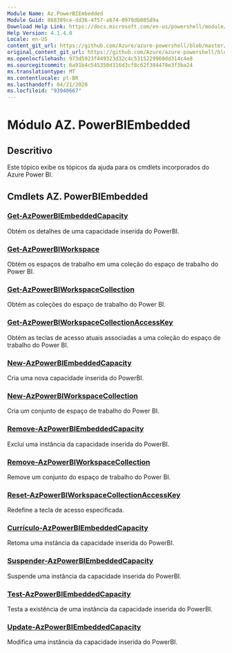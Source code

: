 ```yaml
---
Module Name: Az.PowerBIEmbedded
Module Guid: 868389ce-dd36-4f57-a674-0970db085d9a
Download Help Link: https://docs.microsoft.com/en-us/powershell/module/az.powerbiembedded
Help Version: 4.1.4.0
Locale: en-US
content_git_url: https://github.com/Azure/azure-powershell/blob/master/src/PowerBIEmbedded/PowerBIEmbedded/help/Az.PowerBIEmbedded.md
original_content_git_url: https://github.com/Azure/azure-powershell/blob/master/src/PowerBIEmbedded/PowerBIEmbedded/help/Az.PowerBIEmbedded.md
ms.openlocfilehash: 973d5923f449323d32c4c5315229960dd314c4e8
ms.sourcegitcommit: 6a91b4c545350d316d3cf8c62f384478e3f3ba24
ms.translationtype: MT
ms.contentlocale: pt-BR
ms.lasthandoff: 04/21/2020
ms.locfileid: "93940667"
---
```

# Módulo AZ. PowerBIEmbedded
## Descritivo
Este tópico exibe os tópicos da ajuda para os cmdlets incorporados do Azure Power BI.

## Cmdlets AZ. PowerBIEmbedded
### [Get-AzPowerBIEmbeddedCapacity](Get-AzPowerBIEmbeddedCapacity.md)
Obtém os detalhes de uma capacidade inserida do PowerBI.

### [Get-AzPowerBIWorkspace](Get-AzPowerBIWorkspace.md)
Obtém os espaços de trabalho em uma coleção do espaço de trabalho do Power BI.

### [Get-AzPowerBIWorkspaceCollection](Get-AzPowerBIWorkspaceCollection.md)
Obtém as coleções do espaço de trabalho do Power BI.

### [Get-AzPowerBIWorkspaceCollectionAccessKey](Get-AzPowerBIWorkspaceCollectionAccessKey.md)
Obtém as teclas de acesso atuais associadas a uma coleção do espaço de trabalho do Power BI.

### [New-AzPowerBIEmbeddedCapacity](New-AzPowerBIEmbeddedCapacity.md)
Cria uma nova capacidade inserida do PowerBI.

### [New-AzPowerBIWorkspaceCollection](New-AzPowerBIWorkspaceCollection.md)
Cria um conjunto de espaço de trabalho do Power BI.

### [Remove-AzPowerBIEmbeddedCapacity](Remove-AzPowerBIEmbeddedCapacity.md)
Exclui uma instância da capacidade inserida do PowerBI.

### [Remove-AzPowerBIWorkspaceCollection](Remove-AzPowerBIWorkspaceCollection.md)
Remove um conjunto do espaço de trabalho do Power BI.

### [Reset-AzPowerBIWorkspaceCollectionAccessKey](Reset-AzPowerBIWorkspaceCollectionAccessKey.md)
Redefine a tecla de acesso especificada.

### [Currículo-AzPowerBIEmbeddedCapacity](Resume-AzPowerBIEmbeddedCapacity.md)
Retoma uma instância da capacidade inserida do PowerBI.

### [Suspender-AzPowerBIEmbeddedCapacity](Suspend-AzPowerBIEmbeddedCapacity.md)
Suspende uma instância da capacidade inserida do PowerBI.

### [Test-AzPowerBIEmbeddedCapacity](Test-AzPowerBIEmbeddedCapacity.md)
Testa a existência de uma instância da capacidade inserida do PowerBI.

### [Update-AzPowerBIEmbeddedCapacity](Update-AzPowerBIEmbeddedCapacity.md)
Modifica uma instância da capacidade inserida do PowerBI.

